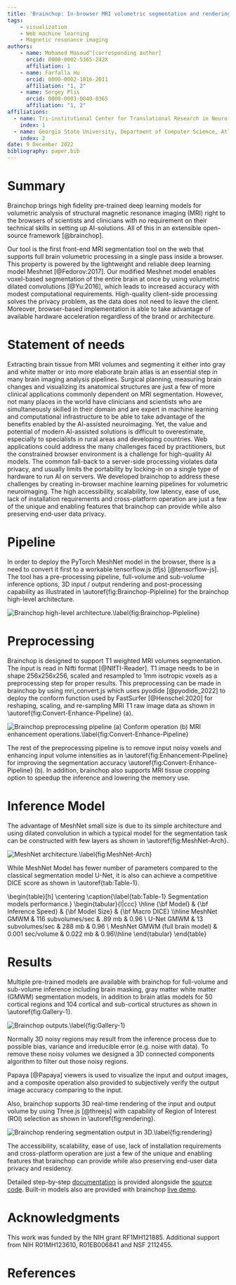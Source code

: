 ```yaml
---
title: 'Brainchop: In-browser MRI volumetric segmentation and rendering'
tags:
    - visualization
    - Web machine learning
    - Magnetic resonance imaging
authors:
    - name: Mohamed Masoud^[corresponding author]
      orcid: 0000-0002-5365-242X
      affiliation: 1
    - name: Farfalla Hu
      orcid: 0000-0002-1816-2011
      affiliation: "1, 2"
    - name: Sergey Plis
      orcid: 0000-0003-0040-0365
      affiliation: "1, 2"
affiliations:
  - name: Tri-institutional Center for Translational Research in Neuroimaging and Data Science (TReNDS), Georgia State University, Georgia Institute of Technology, Emory University, Atlanta, GA, USA
    index: 1
  - name: Georgia State University, Department of Computer Science, Atlanta, GA, USA
    index: 2
date: 9 December 2022
bibliography: paper.bib
---
```


# Summary

Brainchop brings high fidelity pre-trained deep learning models for volumetric analysis of structural magnetic resonance imaging (MRI) right to the browsers of scientists and clinicians with no requirement on their technical skills in setting up AI-solutions.  All of this in an extensible open-source framework [@brainchop].  

Our tool is  the first front-end MRI segmentation tool on the web that supports full brain volumetric processing in a single pass inside a browser. This property is powered by the lightweight and reliable deep learning model Meshnet [@Fedorov:2017]. Our modified Meshnet model enables voxel-based segmentation of the entire brain at once by using volumetric dilated convolutions [@Yu:2016], which leads to increased accuracy with modest computational requirements. High-quality client-side processing solves the privacy problem, as the data does not need to leave the client. Moreover, browser-based implementation is able to take advantage of available hardware acceleration regardless of the brand or architecture.



# Statement of needs

Extracting brain tissue from MRI volumes and segmenting it either into gray and white matter or into more elaborate brain atlas is an essential step in many brain imaging analysis  pipelines.  Surgical planning, measuring brain changes and visualizing its anatomical structures are just a few of more clinical applications commonly dependent on MRI segmentation. However, not many places in the world have clinicians and scientists who are simultaneously skilled in their domain and are expert in machine learning and computational infrastructure to be able to take advantage of the benefits enabled by the AI-assisted neuroimaging. Yet, the value and potential of modern AI-assisted solutions is difficult to overestimate, especially to specialists in rural areas and developing countries. Web applications could address the many challenges faced by practitioners, but the constrained browser environment is a challenge for high-quality AI models. The common fall-back to a server-side processing violates data privacy, and usually limits the portability by locking-in on a single type of hardware to run AI on servers. We developed brainchop to address these challenges by creating in-browser machine learning pipelines for volumetric neuroimaging. The high accessibility, scalability, low latency,  ease of use, lack of installation requirements and cross-platform operation are just a few of the unique and  enabling features that brainchop can provide while also preserving  end-user data privacy.



# Pipeline

In order to deploy the PyTorch MeshNet model in the browser, there is a  need to convert it first  to a workable tensorflow.js (tfjs) [@tensorflow-js]. The tool has a pre-processing pipeline, full-volume and sub-volume inference options, 3D input / output rendering and post-processing capability as illustrated in \autoref{fig:Brainchop-Pipleline} for the brainchop high-level architecture.

![Brainchop high-level architecture.\label{fig:Brainchop-Pipleline}](BrainchopPipleline.png)

# Preprocessing

Brainchop is designed to support T1 weighted MRI volumes segmentation. The input is read in Nifti format [@NIfTI-Reader]. T1 image needs to be in shape 256x256x256, scaled and resampled to 1mm isotropic voxels as a preprocessing step for proper results. This preprocessing can be made in brainchop by using mri_convert.js which uses pyodide [@pyodide_2022] to deploy the conform function used by FastSurfer [@Henschel:2020] for reshaping,  scaling, and  re-sampling  MRI T1 raw image data as shown in  \autoref{fig:Convert-Enhance-Pipeline} (a).

![Brainchop preprocessing pipeline (a) Conform operation (b) MRI enhancement operations.\label{fig:Convert-Enhance-Pipeline}](ConvertAndEnhancePipeline.png)


The rest of the preprocessing pipeline is to remove input noisy voxels and enhancing input volume intensities as in \autoref{fig:Enhancement-Pipeline} for improving the segmentation accuracy \autoref{fig:Convert-Enhance-Pipeline} (b). In addition, brainchop also supports  MRI tissue cropping option to speedup the inference and lowering the memory use. 




# Inference Model

The advantage of MeshNet small size is due to its simple  architecture and using dilated convolution in which a typical model for the segmentation task can be constructed with few layers as shown in \autoref{fig:MeshNet-Arch}.

![MeshNet architecture.\label{fig:MeshNet-Arch}](MeshNetArch.png)

While MeshNet Model has fewer number of parameters compared to the classical segmentation model U-Net, it is also can achieve a competitive DICE score as shown in \autoref{tab:Table-1}.


\begin{table}[h] \centering \caption{\label{tab:Table-1} Segmentation models performance.}  \begin{tabular}{l|ccc} \hline  {\bf Model} & {\bf Inference Speed} & {\bf Model Size} & {\bf Macro DICE} \\\hline MeshNet GMWM & 116 subvolumes/sec & .89 mb & 0.96 \\ U-Net GMWM & 13  subvolumes/sec &  288 mb & 0.96 \\ MeshNet GMWM (full brain model) & 0.001 sec/volume &  0.022 mb & 0.96\\\hline \end{tabular} \end{table}


# Results

Multiple pre-trained models are available with brainchop for full-volume and sub-volume inference including brain masking, gray matter white matter (GMWM) segmentation models, in addition to brain atlas models for 50 cortical regions and 104 cortical and sub-cortical structures as shown in \autoref{fig:Gallery-1}.

![Brainchop outputs.\label{fig:Gallery-1}](Gallery.png)

Normally 3D noisy regions may result from the inference process due to possible bias, variance and irreducible error (e.g. noise with data). To remove these noisy volumes we designed a 3D connected components algorithm to filter out those noisy regions. 

Papaya [@Papaya] viewers is used to visualize the input and output images, and a composite operation also provided to subjectively verify the output image accuracy comparing to the input. 

Also, brainchop supports 3D real-time rendering of the input and output volume by using Three.js [@threejs] with capability of Region of Interest (ROI) selection as shown in \autoref{fig:rendering}.

![Brainchop rendering segmentation output in 3D.\label{fig:rendering}](Output.png)

The accessibility, scalability, ease of use, lack of installation requirements and cross-platform operation are just a few of the unique and  enabling features that brainchop can provide while also preserving  end-user data privacy and residency. 


Detailed step-by-step [documentation](https://github.com/neuroneural/brainchop/wiki) is provided alongside the [source code](https://github.com/neuroneural/brainchop). Built-in models also are provided with brainchop  [live demo](https://neuroneural.github.io/brainchop/). 


# Acknowledgments

This work was funded by the NIH grant RF1MH121885. Additional support from NIH R01MH123610, R01EB006841 and NSF 2112455.


# References


